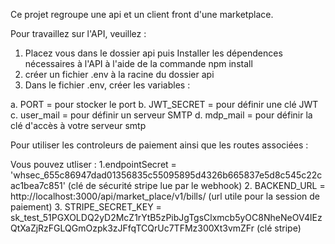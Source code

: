 Ce projet regroupe une api et un client front d'une marketplace.

Pour travaillez sur l'API, veuillez  : 

1. Placez vous dans le dossier api puis Installer les dépendences nécessaires à l'API à l'aide de la commande npm install
2. créer un fichier .env à la racine du dossier api
3. Dans le fichier .env, créer les variables :
   
a. PORT = pour stocker le port
b. JWT_SECRET = pour définir une clé JWT
c. user_mail = pour définir un serveur SMTP
d. mdp_mail = pour définir la clé d'accès à votre serveur smtp

Pour utiliser les controleurs de paiement ainsi que les routes associées : 

Vous pouvez utliser : 
1.endpointSecret = 'whsec_655c86947dad01356835c55095895d4326b665837e5d8c545c22cac1bea7c851' (clé de sécurité stripe lue par le webhook)
2. BACKEND_URL = http://localhost:3000/api/market_place/v1/bills/ (url utile pour la session de paiement)
3. STRIPE_SECRET_KEY = sk_test_51PGXOLDQ2yD2McZ1rYtB5zPibJgTgsClxmcb5yOC8NheNeOV4lEzQtXaZjRzFGLQGmOzpk3zJFfqTCQrUc7TFMz300Xt3vmZFr (clé stripe)

